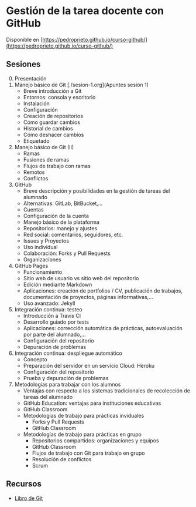 # Gestión de la tarea docente con GitHub

Disponible en [https://pedroprieto.github.io/curso-github/](https://pedroprieto.github.io/curso-github/)

## Sesiones
0. Presentación
1. Manejo básico de Git [./sesion-1.org](Apuntes sesión 1)
    - Breve introducción a Git
    - Entornos: consola y escritorio
    - Instalación
    - Configuración
    - Creación de repositorios
    - Cómo guardar cambios
    - Historial de cambios
    - Cómo deshacer cambios
    - Etiquetado
2. Manejo básico de Git (II)
    - Ramas
    - Fusiones de ramas
    - Flujos de trabajo con ramas
    - Remotos
    - Conflictos
3. GitHub
    - Breve descripción y posibilidades en la gestión de tareas del alumnado
    - Alternativas: GitLab, BitBucket,...
    - Cuentas
    - Configuración de la cuenta
    - Manejo básico de la plataforma
    - Repositorios: manejo y ajustes
    - Red social: comentarios, seguidores, etc.
    - Issues y Proyectos
    - Uso individual
    - Colaboración: Forks y Pull Requests
    - Organizaciones
4. GitHub Pages
    - Funcionamiento
    - Sitio web de usuario vs sitio web del repositorio
    - Edición mediante Markdown
    - Aplicaciones: creación de portfolios / CV, publicación de trabajos, documentación de proyectos, páginas informativas,...
    - Uso avanzado: Jekyll
5. Integración continua: testeo
    - Introducción a Travis CI
    - Desarrollo guiado por tests
    - Aplicaciones: corrección automática de prácticas, autoevaluación por parte del alumnado,...
    - Configuración del repositorio
    - Depuración de problemas
6. Integración continua: despliegue automático
    - Concepto
    - Preparación del servidor en un servicio Cloud: Heroku
    - Configuración del repositorio
    - Prueba y depuración de problemas
7. Metodologías para trabajar con los alumnos
    - Ventajas con respecto a los sistemas tradicionales de recolección de tareas del alumnado
    - GitHub Education: ventajas para instituciones educativas
    - GitHub Classroom
    - Metodologías de trabajo para prácticas inviduales
        - Forks y Pull Requests
        - GitHub Classroom
    - Metodologías de trabajo para prácticas en grupo
        - Repositorios compartidos: organizaciones y equipos
        - GitHub Classroom
        - Flujos de trabajo con Git para trabajo en grupo
        - Resolución de conflictos
        - Scrum

## Recursos
- [Libro de Git](https://git-scm.com/book/es/v2)
